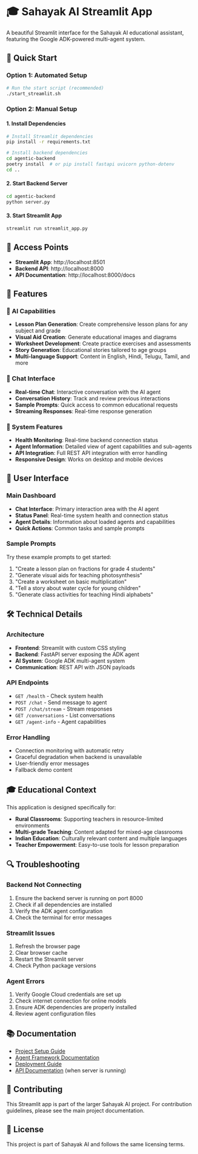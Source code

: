 # 🎓 Sahayak AI Streamlit App

A beautiful Streamlit interface for the Sahayak AI educational assistant, featuring the Google ADK-powered multi-agent system.

## 🚀 Quick Start

### Option 1: Automated Setup
```bash
# Run the start script (recommended)
./start_streamlit.sh
```

### Option 2: Manual Setup

#### 1. Install Dependencies
```bash
# Install Streamlit dependencies
pip install -r requirements.txt

# Install backend dependencies
cd agentic-backend
poetry install  # or pip install fastapi uvicorn python-dotenv
cd ..
```

#### 2. Start Backend Server
```bash
cd agentic-backend
python server.py
```

#### 3. Start Streamlit App
```bash
streamlit run streamlit_app.py
```

## 📱 Access Points

- **Streamlit App**: http://localhost:8501
- **Backend API**: http://localhost:8000  
- **API Documentation**: http://localhost:8000/docs

## 🎯 Features

### 🤖 AI Capabilities
- **Lesson Plan Generation**: Create comprehensive lesson plans for any subject and grade
- **Visual Aid Creation**: Generate educational images and diagrams
- **Worksheet Development**: Create practice exercises and assessments
- **Story Generation**: Educational stories tailored to age groups
- **Multi-language Support**: Content in English, Hindi, Telugu, Tamil, and more

### 💬 Chat Interface
- **Real-time Chat**: Interactive conversation with the AI agent
- **Conversation History**: Track and review previous interactions
- **Sample Prompts**: Quick access to common educational requests
- **Streaming Responses**: Real-time response generation

### 🔧 System Features
- **Health Monitoring**: Real-time backend connection status
- **Agent Information**: Detailed view of agent capabilities and sub-agents
- **API Integration**: Full REST API integration with error handling
- **Responsive Design**: Works on desktop and mobile devices

## 🎨 User Interface

### Main Dashboard
- **Chat Interface**: Primary interaction area with the AI agent
- **Status Panel**: Real-time system health and connection status
- **Agent Details**: Information about loaded agents and capabilities
- **Quick Actions**: Common tasks and sample prompts

### Sample Prompts
Try these example prompts to get started:

1. "Create a lesson plan on fractions for grade 4 students"
2. "Generate visual aids for teaching photosynthesis"
3. "Create a worksheet on basic multiplication"
4. "Tell a story about water cycle for young children"
5. "Generate class activities for teaching Hindi alphabets"

## 🛠️ Technical Details

### Architecture
- **Frontend**: Streamlit with custom CSS styling
- **Backend**: FastAPI server exposing the ADK agent
- **AI System**: Google ADK multi-agent system
- **Communication**: REST API with JSON payloads

### API Endpoints
- `GET /health` - Check system health
- `POST /chat` - Send message to agent
- `POST /chat/stream` - Stream responses
- `GET /conversations` - List conversations
- `GET /agent-info` - Agent capabilities

### Error Handling
- Connection monitoring with automatic retry
- Graceful degradation when backend is unavailable
- User-friendly error messages
- Fallback demo content

## 🎓 Educational Context

This application is designed specifically for:

- **Rural Classrooms**: Supporting teachers in resource-limited environments
- **Multi-grade Teaching**: Content adapted for mixed-age classrooms
- **Indian Education**: Culturally relevant content and multiple languages
- **Teacher Empowerment**: Easy-to-use tools for lesson preparation

## 🔍 Troubleshooting

### Backend Not Connecting
1. Ensure the backend server is running on port 8000
2. Check if all dependencies are installed
3. Verify the ADK agent configuration
4. Check the terminal for error messages

### Streamlit Issues
1. Refresh the browser page
2. Clear browser cache
3. Restart the Streamlit server
4. Check Python package versions

### Agent Errors
1. Verify Google Cloud credentials are set up
2. Check internet connection for online models
3. Ensure ADK dependencies are properly installed
4. Review agent configuration files

## 📚 Documentation

- [Project Setup Guide](SETUP.md)
- [Agent Framework Documentation](docs/agent_framework.md)
- [Deployment Guide](docs/deployment.md)
- [API Documentation](http://localhost:8000/docs) (when server is running)

## 🤝 Contributing

This Streamlit app is part of the larger Sahayak AI project. For contribution guidelines, please see the main project documentation.

## 📄 License

This project is part of Sahayak AI and follows the same licensing terms.
